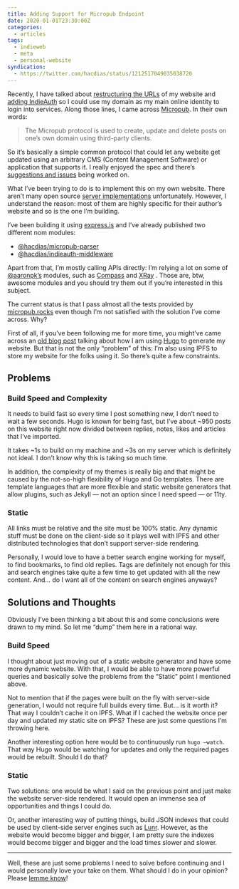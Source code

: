 ```yaml
---
title: Adding Support for Micropub Endpoint
date: 2020-01-01T23:30:00Z
categories:
  - articles
tags:
  - indieweb
  - meta
  - personal-website
syndication:
  - https://twitter.com/hacdias/status/1212517049035038720
---
```


Recently, I have talked about [restructuring the URLs](/2019/12/28/url-structure) of my website and [adding IndieAuth](/2019/12/30/using-indieauth) so I could use my domain as my main  online identity to login into services. Along those lines, I came across [Micropub](https://www.w3.org/TR/micropub/). In their own words:

<!--more-->

> The Micropub protocol is used to create, update and delete posts on one’s own domain using third-party clients.   

So it’s basically a simple common protocol that could let any website get updated using an arbitrary CMS (Content Management Software) or application that supports it. I really enjoyed the spec and there’s [suggestions and issues](https://github.com/w3c/Micropub/issues) being worked on.

What I’ve been trying to do is to implement this on my own website. There aren’t  many open source [server implementations](https://indieweb.org/Micropub/Servers) unfortunately. However, I understand the reason: most of them are highly specific for their author’s website and so is the one I’m building.

I’ve been building it using [express.js](https://expressjs.com/) and I’ve already published two different nom modules:

* [@hacdias/micropub-parser](https://www.npmjs.com/package/@hacdias/micropub-parser)
* [@hacdias/indieauth-middleware](https://www.npmjs.com/package/@hacdias/indieauth-middleware)

Apart from that, I’m mostly calling APIs directly: I’m relying a lot on some of [@aaronpk’s](https://aaronparecki.com/) modules, such as [Compass](https://compass.p3k.io) and [XRay](https://xray.p3k.io/) . Those are, btw, awesome modules and you should try them out if you’re interested in this subject.

The current status is that I pass almost all the tests provided by [micropub.rocks](https://micropub.rocks) even though I’m not satisfied with the solution I’ve come across. Why?

First of all, if you’ve been following me for more time, you might’ve came across an [old blog post](/2015/08/12/farewell-wordpress-hello-hugo) talking about how I am using [Hugo](https://gohugo.io) to generate my website. But that is not the only “problem” of this: I’m also using IPFS to store my website for the folks using it. So there’s quite a few constraints.

## Problems
### Build Speed and Complexity
It needs to build fast so every time I post something new, I don’t need to wait a few seconds. Hugo is known for being fast, but I’ve about ~950 posts on this website right now divided between replies, notes, likes and articles that I’ve imported.

It takes ~1s to build on my machine and ~3s on my server which is definitely not ideal. I don’t know why this is taking so much time.

In addition, the complexity of my themes is really big and that might be caused by the not-so-high flexibility of Hugo and Go templates. There are template languages that are more flexible and static website generators that allow plugins, such as Jekyll — not an option since I need speed — or 11ty.

### Static
All links must be relative and the site must be 100% static. Any dynamic stuff must be done on the client-side so it plays well with IPFS and other distributed technologies that don’t support server-side rendering.

Personally, I would love to have a better search engine working for myself, to find bookmarks, to find old replies. Tags are definitely not enough for this and search engines take quite a few time to get updated with all the new content. And… do I want all of the content on search engines anyways?

## Solutions and Thoughts
Obviously I’ve been thinking a bit about this and some conclusions were drawn to my mind. So let me “dump” them here in a rational way.

### Build Speed
I thought about just moving out of a static website generator and have some more dynamic website. With that, I would be able to have more powerful queries and basically solve the problems from the “Static” point I mentioned above.

Not to mention that if the pages were built on the fly with server-side generation, I would not require full builds every time. But… is it worth it? That way I couldn’t cache it on IPFS. What if I cached the website once per day and updated my static site on IPFS? These are just some questions I’m throwing here.

Another interesting option here would be to continuously run `hugo —watch`. That way Hugo would be watching for updates and only the required pages would be rebuilt. Should I do that?

### Static
Two solutions: one would be what I said on the previous point and just make the website server-side rendered. It would open an immense sea of opportunities and things I could do.

Or, another interesting way of putting things, build JSON indexes that could be used by client-side server engines such as [Lunr](https://lunrjs.com/). However, as the website would become bigger and bigger, I am pretty sure the indexes would become bigger and bigger and the load times slower and slower.

- - - -

Well, these are just some problems I need to solve before continuing and I would personally love your take on them. What should I do in your opinion? Please [lemme know](https://twitter.com/hacdias/status/1212517049035038720)!
